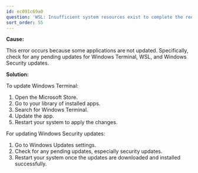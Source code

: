 ```yaml
---
id: ec091c69a0
question: 'WSL: Insufficient system resources exist to complete the requested service.'
sort_order: 55
---
```


**Cause:**

This error occurs because some applications are not updated. Specifically, check for any pending updates for Windows Terminal, WSL, and Windows Security updates.

**Solution:**

To update Windows Terminal:

1. Open the Microsoft Store.
2. Go to your library of installed apps.
3. Search for Windows Terminal.
4. Update the app.
5. Restart your system to apply the changes.

For updating Windows Security updates:

1. Go to Windows Updates settings.
2. Check for any pending updates, especially security updates.
3. Restart your system once the updates are downloaded and installed successfully.
